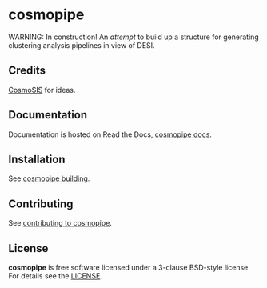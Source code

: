 # cosmopipe

WARNING: In construction!
An *attempt* to build up a structure for generating clustering analysis pipelines in view of DESI.

## Credits

[CosmoSIS](https://bitbucket.org/joezuntz/cosmosis/src/master/) for ideas.

## Documentation

Documentation is hosted on Read the Docs, [cosmopipe docs](https://cosmopipe.readthedocs.io/).

## Installation

See [cosmopipe building](https://cosmopipe.readthedocs.io/en/latest/user/building.html).

## Contributing

See [contributing to cosmopipe](https://cosmopipe.readthedocs.io/en/latest/developer/contributing.html).

## License

**cosmopipe** is free software licensed under a 3-clause BSD-style license. For details see the [LICENSE](https://github.com/adematti/cosmopipe/blob/master/LICENSE).
